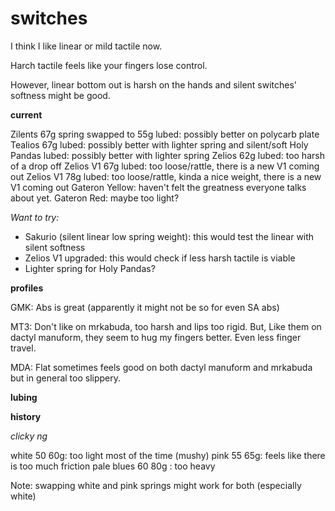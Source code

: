 # switches

I think I like linear or mild tactile now.

Harch tactile feels like your fingers lose control.

However, linear bottom out is harsh on the hands and silent switches' softness might be good.

**current**

Zilents 67g spring swapped to 55g lubed: possibly better on polycarb plate
Tealios 67g lubed: possibly better with lighter spring and silent/soft
Holy Pandas lubed: possibly better with lighter spring
Zelios 62g lubed: too harsh of a drop off
Zelios V1 67g lubed: too loose/rattle, there is a new V1 coming out
Zelios V1 78g lubed: too loose/rattle, kinda a nice weight, there is a new V1 coming out
Gateron Yellow: haven't felt the greatness everyone talks about yet.
Gateron Red: maybe too light?

*Want to try:*

- Sakurio (silent linear low spring weight): this would test the linear with silent softness
- Zelios V1 upgraded: this would check if less harsh tactile is viable
- Lighter spring for Holy Pandas?

**profiles**

GMK: Abs is great (apparently it might not be so for even SA abs)

MT3: Don't like on mrkabuda, too harsh and lips too rigid. But, Like them on dactyl manuform, they seem to hug my fingers better. Even less finger travel.

MDA: Flat sometimes feels good on both dactyl manuform and mrkabuda but in general too slippery.

**lubing**





**history**

*clicky ng*

white 50 60g: too light most of the time (mushy)
pink 55 65g: feels like there is too much friction
pale blues 60 80g : too heavy

Note: swapping white and pink springs might work for both (especially white)
